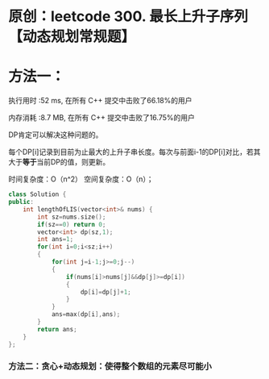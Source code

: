 # 原创：leetcode 300. 最长上升子序列 【动态规划常规题】

# 方法一：

执行用时 :52 ms, 在所有 C++ 提交中击败了66.18%的用户

内存消耗 :8.7 MB, 在所有 C++ 提交中击败了16.75%的用户

DP肯定可以解决这种问题的。

每个DP[i]记录到目前为止最大的上升子串长度。每次与前面i-1的DP[i]对比，若其大于**等于**当前DP的值，则更新。

时间复杂度：O（n^2） 空间复杂度：O（n）；
```c++
class Solution {
public:
    int lengthOfLIS(vector<int>& nums) {
        int sz=nums.size();
        if(sz==0) return 0;
        vector<int> dp(sz,1);
        int ans=1;
        for(int i=0;i<sz;i++)
        {
            for(int j=i-1;j>=0;j--)
            {
                if(nums[i]>nums[j]&&dp[j]>=dp[i])
                {
                    dp[i]=dp[j]+1;
                }
            }
            ans=max(dp[i],ans);
        }
        return ans;
    }
};
```

### 方法二：贪心+动态规划：使得整个数组的元素尽可能小
